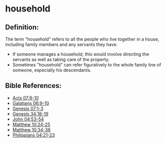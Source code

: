 # household #

## Definition: ##

The term "household" refers to all the people who live together in a house, including family members and any servants they have.

* If someone manages a household, this would involve directing the servants as well as taking care of the property.
* Sometimes "household" can refer figuratively to the whole family line of someone, especially his descendants.



## Bible References: ##

* [Acts 07:9-10](en/tn/act/help/07/09)
* [Galatians 06:9-10](en/tn/gal/help/06/09)
* [Genesis 07:1-3](en/tn/gen/help/07/01)
* [Genesis 34:18-19](en/tn/gen/help/34/18)
* [John 04:53-54](en/tn/jhn/help/04/53)
* [Matthew 10:24-25](en/tn/mat/help/10/24)
* [Matthew 10:34-36](en/tn/mat/help/10/34)
* [Philippians 04:21-23](en/tn/php/help/04/21)